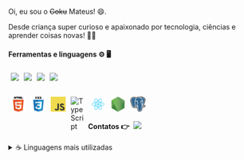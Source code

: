 Oi, eu sou o <strike>Goku</strike> Mateus! 😄.

Desde criança super curioso e apaixonado por tecnologia, ciências e aprender coisas novas! 🧐🔎

#### Ferramentas e linguagens :gear: 🖥️
<img style="margin:5px" height="25px" src="https://img.shields.io/badge/GitHub-100000?style=for-the-badge&logo=github&logoColor=white" align=left>
<img style="margin:5px" height="25px" src="https://img.shields.io/badge/Git-F05032?style=for-the-badge&logo=git&logoColor=white" align=left>
<img style="margin:5px" height="25px" src="https://img.shields.io/badge/Windows-0078D6?style=for-the-badge&logo=windows&logoColor=white" align=left>
<img style="margin:5px" height="25px" src="https://img.shields.io/badge/Ubuntu-E95420?style=for-the-badge&logo=ubuntu&logoColor=white" align=left>

<br></br>

<img align="left" alt="HTML5" width="30px" style="margin:5px;" src="https://raw.githubusercontent.com/github/explore/80688e429a7d4ef2fca1e82350fe8e3517d3494d/topics/html/html.png" />
<img align="left" alt="CSS3" width="30px" style="margin:5px;" src="https://raw.githubusercontent.com/github/explore/80688e429a7d4ef2fca1e82350fe8e3517d3494d/topics/css/css.png" />
<img align="left" alt="JavaScript" width="30px" style="margin:5px;" src="https://raw.githubusercontent.com/github/explore/80688e429a7d4ef2fca1e82350fe8e3517d3494d/topics/javascript/javascript.png" />
<img align="left" alt="TypeScript" width="30px" style="margin:5px;" src="https://img.icons8.com/?size=512&id=uJM6fQYqDaZK&format=png" />
<img align="left" alt="React" width="30px" style="margin:5px;" src="https://raw.githubusercontent.com/github/explore/80688e429a7d4ef2fca1e82350fe8e3517d3494d/topics/react/react.png" />
<img align="left" alt="Node.js" width="30px" style="margin:5px;" src="https://raw.githubusercontent.com/github/explore/80688e429a7d4ef2fca1e82350fe8e3517d3494d/topics/nodejs/nodejs.png" />
<img align="left" alt="PostgreSQL" width="30px" style="margin:5px;" src="https://raw.githubusercontent.com/github/explore/80688e429a7d4ef2fca1e82350fe8e3517d3494d/topics/postgresql/postgresql.png" />

<br></br>


#### Contatos 👉 <a target="_blank" href="https://www.linkedin.com/in/mateuskuritza/"><img style="height: 20px; margin: 0 5px;" src="https://img.shields.io/badge/LinkedIn-0077B5?style=for-the-badge&logo=linkedin&logoColor=white"></a>

<details>
  <summary>☕ Linguagens mais utilizadas</summary>
<br>
<img align="left" alt="Top linguagens Mateus" src="https://github-readme-stats.vercel.app/api/top-langs/?username=mateuskuritza&theme=gruvbox" />

</details>
